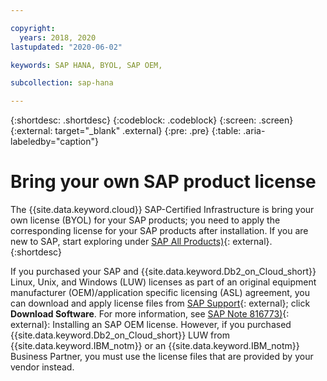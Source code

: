 ```yaml
---

copyright:
  years: 2018, 2020
lastupdated: "2020-06-02"

keywords: SAP HANA, BYOL, SAP OEM,

subcollection: sap-hana

---
```


{:shortdesc: .shortdesc}
{:codeblock: .codeblock}
{:screen: .screen}
{:external: target="_blank" .external}
{:pre: .pre}
{:table: .aria-labeledby="caption"}


# Bring your own SAP product license

The {{site.data.keyword.cloud}} SAP-Certified Infrastructure is bring your own license (BYOL) for your SAP products; you need to apply the corresponding license for your SAP products after installation. If you are new to SAP, start exploring under [SAP All Products)](https://www.sap.com/products.html){: external}.
{:shortdesc}

If you purchased your SAP and {{site.data.keyword.Db2_on_Cloud_short}} Linux, Unix, and Windows (LUW) licenses as part of an original equipment manufacturer (OEM)/application specific licensing (ASL) agreement, you can download and apply license files from [SAP Support](https://support.sap.com/en/index.html){: external}; click **Download Software**. For more information, see [SAP Note 816773)](https://launchpad.support.sap.com/#/notes/816773){: external}: Installing an SAP OEM license. However, if you purchased {{site.data.keyword.Db2_on_Cloud_short}} LUW from {{site.data.keyword.IBM_notm}} or an {{site.data.keyword.IBM_notm}} Business Partner, you must use the license files that are provided by your vendor instead.
